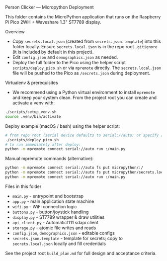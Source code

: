 Person Clicker — Micropython Deployment

This folder contains the MicroPython application that runs on the Raspberry Pi Pico 2WH + Waveshare 1.3" ST7789 display.

Overview
- Copy `secrets.local.json` (created from `secrets.json.template`) into this folder locally. Ensure `secrets.local.json` is in the repo root `.gitignore` (it is included by default in this project).
- Edit `config.json` and `demographics.json` as needed.
- Deploy the full folder to the Pico using the helper script `scripts/deploy_pico.sh` or via `mpremote` directly. The `secrets.local.json` file will be pushed to the Pico as `/secrets.json` during deployment.

Virtualenv & prerequisites
- We recommend using a Python virtual environment to install `mpremote` and keep your system clean. From the project root you can create and activate a venv with:

```bash
./scripts/setup_venv.sh
source .venv/bin/activate
```

Deploy example (macOS / bash) using the helper script:

```bash
# from repo root (serial device defaults to serial://auto; or specify /dev/tty.* path)
./scripts/deploy_pico.sh
# to run immediately after deploy:
python -m mpremote connect serial://auto run :/main.py
```

Manual mpremote commands (alternative):

```bash
python -m mpremote connect serial://auto fs put micropython/:/
python -m mpremote connect serial://auto fs put micropython/secrets.local.json :/secrets.json
python -m mpremote connect serial://auto run :/main.py
```

Files in this folder
- `main.py` - entrypoint and bootstrap
- `app.py` - main application state machine
- `wifi.py` - WiFi connection logic
- `buttons.py` - button/joystick handling
- `display.py` - ST7789 wrapper & draw utilities
- `api_client.py` - Automatic1111 sdapi client
- `storage.py` - atomic file writes and reads
- `config.json`, `demographics.json` - editable configs
- `secrets.json.template` - template for secrets; copy to `secrets.local.json` locally and fill credentials

See the project root `build_plan.md` for full design and acceptance criteria.
